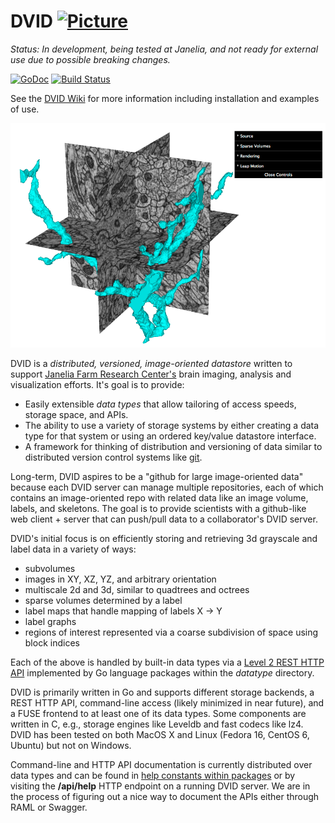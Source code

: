 DVID       [![Picture](https://raw.github.com/janelia-flyem/janelia-flyem.github.com/master/images/HHMI_Janelia_Color_Alternate_180x40.png)](http://www.janelia.org)
====

*Status: In development, being tested at Janelia, and not ready for external use due to possible breaking changes.*

[![GoDoc](https://godoc.org/github.com/janelia-flyem/dvid?status.png)](https://godoc.org/github.com/janelia-flyem/dvid) [![Build Status](https://drone.io/github.com/janelia-flyem/dvid/status.png)](https://drone.io/github.com/janelia-flyem/dvid/latest)

See the [DVID Wiki](https://github.com/janelia-flyem/dvid/wiki) for more information including installation and examples of use.

![Web app for 3d inspection being served from and sending requests to DVID](/images/webapp.png)

DVID is a *distributed, versioned, image-oriented datastore* written to support 
[Janelia Farm Research Center's](http://www.janelia.org) brain imaging, analysis and 
visualization efforts.  It's goal is to provide:

* Easily extensible *data types* that allow tailoring of access speeds, storage space, and APIs.
* The ability to use a variety of storage systems by either creating a data type for that system or using an ordered key/value datastore interface.
* A framework for thinking of distribution and versioning of data similar to distributed version 
control systems like [git](http://git-scm.com).

Long-term, DVID aspires to be a "github for large image-oriented data" because each DVID
server can manage multiple repositories, each of which contains an image-oriented repo
with related data like an image volume, labels, and skeletons.  The goal is to provide scientists 
with a github-like web client + server that can push/pull data to a collaborator's DVID server.

DVID's initial focus is on efficiently storing and retrieving 3d grayscale and label data in a 
variety of ways:

* subvolumes
* images in XY, XZ, YZ, and arbitrary orientation
* multiscale 2d and 3d, similar to quadtrees and octrees
* sparse volumes determined by a label
* label maps that handle mapping of labels X -> Y
* label graphs
* regions of interest represented via a coarse subdivision of space using block indices

Each of the above is handled by built-in data types via a
[Level 2 REST HTTP API](http://martinfowler.com/articles/richardsonMaturityModel.html)
implemented by Go language packages within the *datatype* directory.

DVID is primarily written in Go and supports different storage backends, a REST HTTP API,
command-line access (likely minimized in near future), and a FUSE frontend to at least 
one of its data types.  Some components are written in C, e.g., storage engines like Leveldb and
fast codecs like lz4.  DVID has been tested on both MacOS X and Linux (Fedora 16, CentOS 6, Ubuntu) 
but not on Windows.

Command-line and HTTP API documentation is currently distributed over data types and can be 
found in [help constants within packages](https://github.com/janelia-flyem/dvid/blob/master/datatype/labels64/labels64.go#L39) or by visiting the **/api/help**
HTTP endpoint on a running DVID server.  We are in the process of 
figuring out a nice way to document the APIs either through RAML or Swagger.
